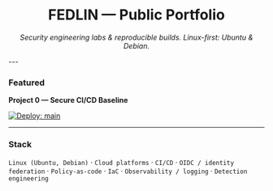 <!-- Profile README for github.com/fedlinllc -->

<h1 align="center">FEDLIN — Public Portfolio</h1>
<p align="center"><em>Security engineering labs & reproducible builds. Linux-first: Ubuntu & Debian.</em></p>
---

### Featured
**Project 0 — Secure CI/CD Baseline**

[![Deploy: main](https://github.com/fedlinllc/fedlin-azure-secure-cicd/actions/workflows/deploy-azure.yml/badge.svg?branch=main)](https://github.com/fedlinllc/fedlin-azure-secure-cicd)

---

### Stack
`Linux (Ubuntu, Debian)` · `Cloud platforms` · `CI/CD` · `OIDC / identity federation` · `Policy-as-code` · `IaC` · `Observability / logging` · `Detection engineering`
